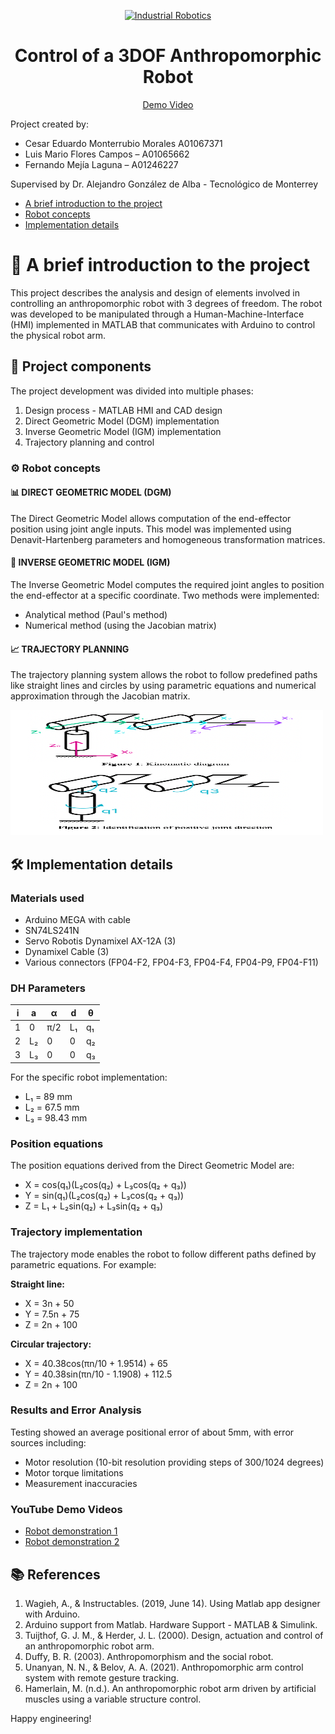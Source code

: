 <p align="center">
  <a href="https://static.platzi.com/media/achievements/badge-analista-negocios-rpa-bcfb39a9-8fc2-48ce-b3c8-d789beaf70e8.png" target="_blank">
    <img alt="Industrial Robotics" src="https://static.platzi.com/media/achievements/badge-analista-negocios-rpa-bcfb39a9-8fc2-48ce-b3c8-d789beaf70e8.png" width="60" />
  </a>
</p>
<h1 align="center">
  Control of a 3DOF Anthropomorphic Robot
</h1>
<p align="center">
  <a href="https://youtu.be/8o4RfsvxuKg" target="_blank">
    Demo Video
  </a>
</p>

Project created by:
- Cesar Eduardo Monterrubio Morales A01067371
- Luis Mario Flores Campos – A01065662
- Fernando Mejía Laguna – A01246227

Supervised by Dr. Alejandro González de Alba - Tecnológico de Monterrey

* [A brief introduction to the project](#-🤖-A-brief-introduction-to-the-project)
* [Robot concepts](#-Robot-concepts)
* [Implementation details](#-Implementation-details)

# 🤖 A brief introduction to the project

This project describes the analysis and design of elements involved in controlling an anthropomorphic robot with 3 degrees of freedom. The robot was developed to be manipulated through a Human-Machine-Interface (HMI) implemented in MATLAB that communicates with Arduino to control the physical robot arm.

## 🔧 Project components

The project development was divided into multiple phases:
1. Design process - MATLAB HMI and CAD design
2. Direct Geometric Model (DGM) implementation
3. Inverse Geometric Model (IGM) implementation
4. Trajectory planning and control

### ⚙️ Robot concepts

#### 📊 DIRECT GEOMETRIC MODEL (DGM)
The Direct Geometric Model allows computation of the end-effector position using joint angle inputs. This model was implemented using Denavit-Hartenberg parameters and homogeneous transformation matrices.

#### 🔄 INVERSE GEOMETRIC MODEL (IGM)
The Inverse Geometric Model computes the required joint angles to position the end-effector at a specific coordinate. Two methods were implemented:
- Analytical method (Paul's method)
- Numerical method (using the Jacobian matrix)

#### 📈 TRAJECTORY PLANNING
The trajectory planning system allows the robot to follow predefined paths like straight lines and circles by using parametric equations and numerical approximation through the Jacobian matrix.

 <img src="https://github.com/itsluismario/Control-of-a-3DOF-anthropomorphic-robot/blob/main/diagram-of-anthropomorphic-robot-arm.png" alt="Anthropomorphic robot arm" width="500" height="200">

## 🛠️ Implementation details

### Materials used
- Arduino MEGA with cable
- SN74LS241N 
- Servo Robotis Dynamixel AX-12A (3)
- Dynamixel Cable (3)
- Various connectors (FP04-F2, FP04-F3, FP04-F4, FP04-P9, FP04-F11)

### DH Parameters
| i | a | α | d | θ |
|---|---|---|---|---|
| 1 | 0 | π/2 | L₁ | q₁ |
| 2 | L₂ | 0 | 0 | q₂ |
| 3 | L₃ | 0 | 0 | q₃ |

For the specific robot implementation: 
- L₁ = 89 mm
- L₂ = 67.5 mm
- L₃ = 98.43 mm

### Position equations
The position equations derived from the Direct Geometric Model are:
- X = cos(q₁)(L₂cos(q₂) + L₃cos(q₂ + q₃))
- Y = sin(q₁)(L₂cos(q₂) + L₃cos(q₂ + q₃))
- Z = L₁ + L₂sin(q₂) + L₃sin(q₂ + q₃)

### Trajectory implementation
The trajectory mode enables the robot to follow different paths defined by parametric equations. For example:

**Straight line:**
- X = 3n + 50
- Y = 7.5n + 75
- Z = 2n + 100

**Circular trajectory:**
- X = 40.38cos(πn/10 + 1.9514) + 65
- Y = 40.38sin(πn/10 - 1.1908) + 112.5
- Z = 2n + 100

### Results and Error Analysis
Testing showed an average positional error of about 5mm, with error sources including:
- Motor resolution (10-bit resolution providing steps of 300/1024 degrees)
- Motor torque limitations
- Measurement inaccuracies

### YouTube Demo Videos
- [Robot demonstration 1](https://youtu.be/8o4RfsvxuKg)
- [Robot demonstration 2](https://youtu.be/DBADfP6y6vM)

## 📚 References

1. Wagieh, A., & Instructables. (2019, June 14). Using Matlab app designer with Arduino.
2. Arduino support from Matlab. Hardware Support - MATLAB & Simulink.
3. Tuijthof, G. J. M., & Herder, J. L. (2000). Design, actuation and control of an anthropomorphic robot arm.
4. Duffy, B. R. (2003). Anthropomorphism and the social robot.
5. Unanyan, N. N., & Belov, A. A. (2021). Anthropomorphic arm control system with remote gesture tracking.
6. Hamerlain, M. (n.d.). An anthropomorphic robot arm driven by artificial muscles using a variable structure control.

Happy engineering!

